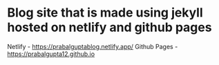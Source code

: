 
# Blog site that is made using jekyll hosted on netlify and github pages 

 Netlify - https://prabalguptablog.netlify.app/
 Github Pages - https://prabalgupta12.github.io

